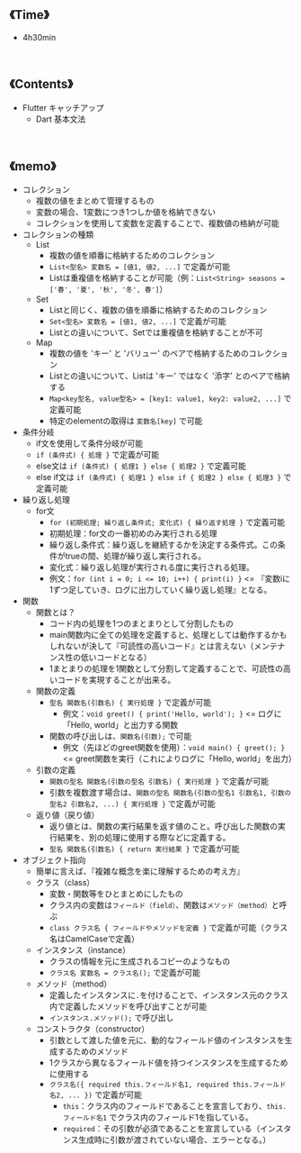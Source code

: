 ## 《Time》
- 4h30min

<br>

## 《Contents》
- Flutter キャッチアップ
  - Dart 基本文法

<br>

## 《memo》
- コレクション
  - 複数の値をまとめて管理するもの
  - 変数の場合、1変数につき1つしか値を格納できない
  - コレクションを使用して変数を定義することで、複数値の格納が可能
- コレクションの種類
  - List
    - 複数の値を順番に格納するためのコレクション
    - `List<型名> 変数名 = [値1, 値2, ...]` で定義が可能
    - Listは重複値を格納することが可能（例：`List<String> seasons = ['春', '夏', '秋', '冬', 春']`）
  - Set
    - Listと同じく、複数の値を順番に格納するためのコレクション
    - `Set<型名> 変数名 = [値1, 値2, ...]` で定義が可能
    - Listとの違いについて、Setでは重複値を格納することが不可
  - Map
    - 複数の値を 'キー' と 'バリュー' のペアで格納するためのコレクション
    - Listとの違いについて、Listは 'キー' ではなく '添字' とのペアで格納する
    - `Map<key型名, value型名> = [key1: value1, key2: value2, ...]` で定義可能
    - 特定のelementの取得は `変数名[key]` で可能
- 条件分岐
  - if文を使用して条件分岐が可能
  - `if (条件式) { 処理 }` で定義が可能
  - else文は `if (条件式) { 処理1 } else { 処理2 }` で定義可能
  - else if文は `if (条件式) { 処理1 } else if { 処理2 } else { 処理3 }` で定義可能
- 繰り返し処理
  - for文
    - `for (初期処理; 繰り返し条件式; 変化式) { 繰り返す処理 }` で定義可能
    - 初期処理：for文の一番初めのみ実行される処理
    - 繰り返し条件式：繰り返しを継続するかを決定する条件式。この条件がtrueの間、処理が繰り返し実行される。
    - 変化式：繰り返し処理が実行される度に実行される処理。
    - 例文：`for (int i = 0; i <= 10; i++) { print(i) }` <= 『変数iに1ずつ足していき、ログに出力していく繰り返し処理』となる。
- 関数
  - 関数とは？
    - コード内の処理を1つのまとまりとして分割したもの
    - main関数内に全ての処理を定義すると、処理としては動作するかもしれないが決して『可読性の高いコード』とは言えない（メンテナンス性の低いコードとなる）
    - 1まとまりの処理を1関数として分割して定義することで、可読性の高いコードを実現することが出来る。
  - 関数の定義
    - `型名 関数名(引数名) { 実行処理 }` で定義が可能
      - 例文：`void greet() { print('Hello, world'); }` <= ログに「Hello, world」と出力する関数
    - 関数の呼び出しは、`関数名(引数);` で可能
      - 例文（先ほどのgreet関数を使用）：`void main() { greet(); }` <= greet関数を実行（これによりログに「Hello, world」を出力）
  - 引数の定義
    - `関数の型名 関数名(引数の型名 引数名) { 実行処理 }` で定義が可能
    - 引数を複数渡す場合は、`関数の型名 関数名(引数の型名1 引数名1, 引数の型名2 引数名2, ...) { 実行処理 }` で定義が可能
  - 返り値（戻り値）
    - 返り値とは、関数の実行結果を返す値のこと。呼び出した関数の実行結果を、別の処理に使用する際などに定義する。
    - `型名 関数名(引数名) { return 実行結果 }` で定義が可能
- オブジェクト指向
  - 簡単に言えば、『複雑な概念を楽に理解するための考え方』
  - クラス（class）
    - 変数・関数等をひとまとめにしたもの
    - クラス内の変数は`フィールド（field）`、関数は`メソッド（method）`と呼ぶ
    - `class クラス名 { フィールドやメソッドを定義 }` で定義が可能（クラス名はCamelCaseで定義）
  - インスタンス（instance）
    - クラスの情報を元に生成されるコピーのようなもの
    - `クラス名 変数名 = クラス名();` で定義が可能
  - メソッド（method）
    - 定義したインスタンスに`.`を付けることで、インスタンス元のクラス内で定義したメソッドを呼び出すことが可能
    - `インスタンス.メソッド();` で呼び出し
  - コンストラクタ（constructor）
    - 引数として渡した値を元に、動的なフィールド値のインスタンスを生成するためのメソッド
    - 1クラスから異なるフィールド値を持つインスタンスを生成するために使用する
    - `クラス名({ required this.フィールド名1, required this.フィールド名2, ... })` で定義が可能
      - `this`：クラス内のフィールドであることを宣言しており、`this.フィールド名1` でクラス内のフィールド1を指している。
      - `required`：その引数が必須であることを宣言している（インスタンス生成時に引数が渡されていない場合、エラーとなる。）

